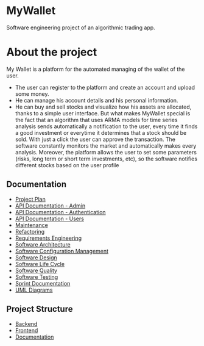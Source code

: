 
# MyWallet
Software engineering project of an algorithmic trading app.
# About the project
My Wallet is a platform for the automated managing of the wallet of the user.
- The user can  register to the platform and create an account and upload some money. 
- He can manage his account details and his personal information.
- He can buy and sell stocks and visualize how his assets are allocated, thanks to a simple user interface. 
But what makes MyWallet special is the fact that an algorithm that uses ARMA models for time series analysis sends automatically a notification to the user, every time it finds a good investment or everytime it determines that a stock should be sold. With just a click the user can approve the transaction.
The software constantly monitors the market and automatically makes every analysis. Moreover, the platform allows the user to set some parameters (risks, long term or short term investments, etc), so the software notifies different stocks based on the user profile

## Documentation

- [Project Plan](./documentation/ProjectPlan.md)
- [API Documentation - Admin](./documentation/api/Admin.md) 
- [API Documentation - Authentication](./documentation/api/Auth.md)
- [API Documentation - Users](./documentation/api/Users.md) 
- [Maintenance](./documentation/Maintenance/readme.md) 
- [Refactoring](./documentation/Refactoring/readme.md) 
- [Requirements Engineering](./documentation/Requirements%20Engineering/readme.md) 
- [Software Architecture](./documentation/Software%20Architecture/readme.md) 
- [Software Configuration Management](./documentation/Software%20Configuration%20Management/readme.md) 
- [Software Design](./documentation/Software%20Design/readme.md) 
- [Software Life Cycle](./documentation/Software%20life%20cycle/readme.md) 
- [Software Quality](./documentation/Software%20Quality/readme.md) 
- [Software Testing](./documentation/Software%20Testing/readme.md) 
- [Sprint Documentation](./documentation/Sprint/)
- [UML Diagrams](./documentation/UML%20diagrams/PDF/)

## Project Structure

- [Backend](./backend/README.md)
- [Frontend](./frontend/README.md)
- [Documentation](./documentation/README.md)


